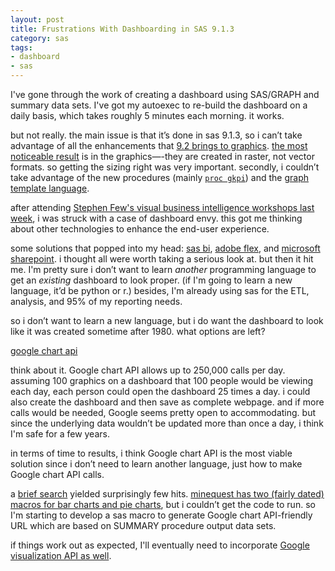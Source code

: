 ```yaml
---
layout: post
title: Frustrations With Dashboarding in SAS 9.1.3
category: sas
tags:
- dashboard
- sas
---
```


I've gone through the work of creating a dashboard using SAS/GRAPH and summary data sets. I've got my autoexec to re-build the dashboard on a daily basis, which takes roughly 5 minutes each morning. it works.

<!--more-->

but not really. the main issue is that it’s done in sas 9.1.3, so i can’t take advantage of all the enhancements that [9.2 brings to graphics](http://support.sas.com/documentation/cdl/en/whatsnew/62435/HTML/default/graphrefwhatsnew902.htm). [the most noticeable result](http://groups.google.com/group/sas_quatch/t/eddee276ae3a6a61) is in the graphics—-they are created in raster, not vector formats. so getting the sizing right was very important. secondly, i couldn’t take advantage of the new procedures (mainly [`proc gkpi`](http://support.sas.com/documentation/cdl/en/graphref/61884/HTML/default/a003163556.htm)) and the [graph template language](http://support.sas.com/documentation/cdl/en/grstatug/61950/HTML/default/titlepage.htm).

after attending [Stephen Few's visual business intelligence workshops last week](http://www.perceptualedge.com/workshops.php), i was struck with a case of dashboard envy. this got me thinking about other technologies to enhance the end-user experience.

some solutions that popped into my head: [sas bi](http://www.sas.com/technologies/bi/), [adobe flex](http://www.adobe.com/products/flex/), and [microsoft sharepoint](http://www.microsoft.com/Sharepoint/default.mspx). i thought all were worth taking a serious look at. but then it hit me. I'm pretty sure i don’t want to learn *another* programming language to get an *existing* dashboard to look proper. (if I'm going to learn a new language, it’d be python or r.) besides, I'm already using sas for the ETL, analysis, and 95% of my reporting needs.

so i don’t want to learn a new language, but i do want the dashboard to look like it was created sometime after 1980. what options are left?

[google chart api](http://code.google.com/apis/chart/)

think about it. Google chart API allows up to 250,000 calls per day. assuming 100 graphics on a dashboard that 100 people would be viewing each day, each person could open the dashboard 25 times a day. i could also create the dashboard and then save as complete webpage. and if more calls would be needed, Google seems pretty open to accommodating. but since the underlying data wouldn’t be updated more than once a day, i think I'm safe for a few years.

in terms of time to results, i think Google chart API is the most viable solution since i don’t need to learn another language, just how to make Google chart API calls.

a [brief search](http://www.google.com/search?q=google-chart-api+sas) yielded surprisingly few hits. [minequest has two (fairly dated) macros for bar charts and pie charts](http://www.minequest.com/downloads.html), but i couldn’t get the code to run. so I'm starting to develop a sas macro to generate Google chart API-friendly URL which are based on SUMMARY procedure output data sets.

if things work out as expected, I'll eventually need to incorporate [Google visualization API as well](http://code.google.com/apis/visualization).
